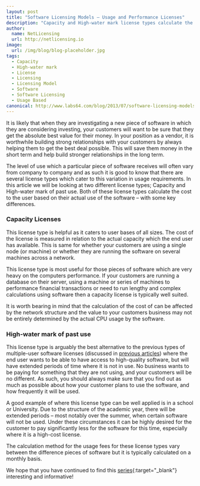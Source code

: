```yaml
---
layout: post
title: "Software Licensing Models – Usage and Performance Licenses"
description: "Capacity and High-water mark license types calculate the cost to the user based on their actual use of the software – with some key differences"
author:
  name: NetLicensing
  url: http://netlicensing.io
image:
  url: /img/blog/blog-placeholder.jpg
tags:
  - Capacity
  - High-water mark
  - License
  - Licensing
  - Licensing Model
  - Software
  - Software Licensing
  - Usage Based
canonical: http://www.labs64.com/blog/2013/07/software-licensing-models-usage-and-performance/
---
```


It is likely that when they are investigating a new piece of software in which they are considering investing, your customers will want to be sure that they get the absolute best value for their money. In your position as a vendor, it is worthwhile building strong relationships with your customers by always helping them to get the best deal possible. This will save them money in the short term and help build stronger relationships in the long term.

The level of use which a particular piece of software receives will often vary from company to company and as such it is good to know that there are several license types which cater to this variation in usage requirements. In this article we will be looking at two different license types; Capacity and High-water mark of past use. Both of these license types calculate the cost to the user based on their actual use of the software – with some key differences.

### Capacity Licenses

This license type is helpful as it caters to user bases of all sizes. The cost of the license is measured in relation to the actual capacity which the end user has available. This is same for whether your customers are using a single node (or machine) or whether they are running the software on several machines across a network.

This license type is most useful for those pieces of software which are very heavy on the computers performance. If your customers are running a database on their server, using a machine or series of machines to performance financial transactions or need to run lengthy and complex calculations using software then a capacity license is typically well suited.

It is worth bearing in mind that the calculation of the cost of can be affected by the network structure and the value to your customers business may not be entirely determined by the actual CPU usage by the software.

### High-water mark of past use

This license type is arguably the best alternative to the previous types of multiple-user software licenses (discussed in [previous articles](/blog/2013/07/11/software-licensing-models-personal-node-locked/ "Software Licensing Models – Personal, Node-locked")) where the end user wants to be able to have access to high-quality software, but will have extended periods of time where it is not in use. No business wants to be paying for something that they are not using, and your customers will be no different. As such, you should always make sure that you find out as much as possible about how your customer plans to use the software, and how frequently it will be used.

A good example of where this license type can be well applied is in a school or University. Due to the structure of the academic year, there will be extended periods &#8211; most notably over the summer, when certain software will not be used. Under these circumstances it can be highly desired for the customer to pay significantly less for the software for this time, especially where it is a high-cost license.

The calculation method for the usage fees for these license types vary between the difference pieces of software but it is typically calculated on a monthly basis.

We hope that you have continued to find this [series](https://www.google.com/search?q=site%3Anetlicensing.io%20Software%20Licensing%20Models "Software Licensing Models"){:target="_blank"} interesting and informative!

